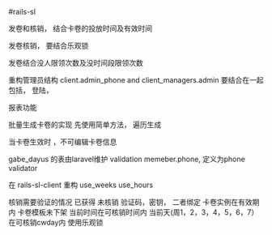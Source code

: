 #rails-sl



发卷和核销， 结合卡卷的投放时间及有效时间

发卷核销， 要结合乐观锁

发卷结合没人限领次数及没时间段限领次数

重构管理员结构 
client.admin_phone and client_managers.admin 要结合在一起
包括， 登陆，


报表功能

批量生成卡卷的实现
先使用简单方法， 遍历生成

当卡卷生效时 ，不可编辑卡卷信息


gabe_dayus 的表由laravel维护
validation
	memeber.phone, 定义为phone validator

在 rails-sl-client 重构 use_weeks use_hours

核销需要验证的情况
	已获得
	未核销
	验证码，密钥， 二者绑定
	卡卷实例在有效期内
	卡卷模板未下架
	当前时间在可核销时间内
	当前天(周1，2，3，4，5，6，7）在可核销cwday内
	使用乐观锁


